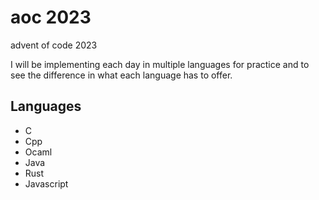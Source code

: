 # aoc 2023

advent of code 2023

I will be implementing each day in multiple languages for practice and to see the difference in what each language has to offer.

## Languages

- C
- Cpp
- Ocaml
- Java
- Rust
- Javascript
